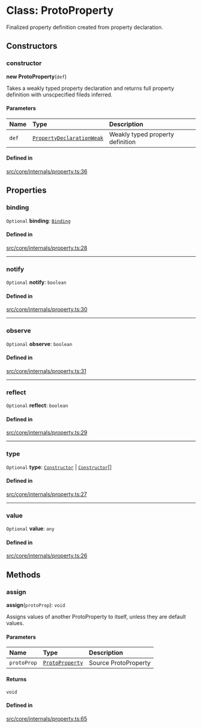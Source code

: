 # Class: ProtoProperty

Finalized property definition created from property declaration.

## Constructors

### constructor

**new ProtoProperty**(`def`)

Takes a weakly typed property declaration and returns full property definition with unscpecified fileds inferred.

#### Parameters

| Name | Type | Description |
| :------ | :------ | :------ |
| `def` | [`PropertyDeclarationWeak`](../README.md#propertydeclarationweak) | Weakly typed property definition |

#### Defined in

[src/core/internals/property.ts:36](https://github.com/io-gui/io/blob/main/src/core/internals/property.ts#L36)

## Properties

### binding

 `Optional` **binding**: [`Binding`](Binding.md)

#### Defined in

[src/core/internals/property.ts:28](https://github.com/io-gui/io/blob/main/src/core/internals/property.ts#L28)

___

### notify

 `Optional` **notify**: `boolean`

#### Defined in

[src/core/internals/property.ts:30](https://github.com/io-gui/io/blob/main/src/core/internals/property.ts#L30)

___

### observe

 `Optional` **observe**: `boolean`

#### Defined in

[src/core/internals/property.ts:31](https://github.com/io-gui/io/blob/main/src/core/internals/property.ts#L31)

___

### reflect

 `Optional` **reflect**: `boolean`

#### Defined in

[src/core/internals/property.ts:29](https://github.com/io-gui/io/blob/main/src/core/internals/property.ts#L29)

___

### type

 `Optional` **type**: [`Constructor`](../README.md#constructor) \| [`Constructor`](../README.md#constructor)[]

#### Defined in

[src/core/internals/property.ts:27](https://github.com/io-gui/io/blob/main/src/core/internals/property.ts#L27)

___

### value

 `Optional` **value**: `any`

#### Defined in

[src/core/internals/property.ts:26](https://github.com/io-gui/io/blob/main/src/core/internals/property.ts#L26)

## Methods

### assign

**assign**(`protoProp`): `void`

Assigns values of another ProtoProperty to itself, unless they are default values.

#### Parameters

| Name | Type | Description |
| :------ | :------ | :------ |
| `protoProp` | [`ProtoProperty`](ProtoProperty.md) | Source ProtoProperty |

#### Returns

`void`

#### Defined in

[src/core/internals/property.ts:65](https://github.com/io-gui/io/blob/main/src/core/internals/property.ts#L65)
